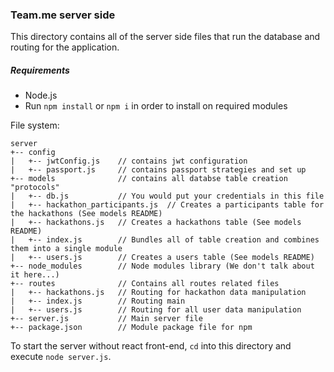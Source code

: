 ### Team.me server side

This directory contains all of the server side files that run the database and routing for the application.

##### Requirements
- Node.js
- Run `npm install` or `npm i` in order to install on required modules

File system:
```
server
+-- config
|   +-- jwtConfig.js    // contains jwt configuration
|   +-- passport.js     // contains passport strategies and set up
+-- models              // contains all databse table creation "protocols"
|   +-- db.js           // You would put your credentials in this file
|   +-- hackathon_participants.js  // Creates a participants table for the hackathons (See models README)
|   +-- hackathons.js   // Creates a hackathons table (See models README)
|   +-- index.js        // Bundles all of table creation and combines them into a single module
|   +-- users.js        // Creates a users table (See models README)
+-- node_modules        // Node modules library (We don't talk about it here...)
+-- routes              // Contains all routes related files
|   +-- hackathons.js   // Routing for hackathon data manipulation
|   +-- index.js        // Routing main
|   +-- users.js        // Routing for all user data manipulation
+-- server.js           // Main server file
+-- package.json        // Module package file for npm
```

To start the server without react front-end, `cd` into this directory and execute `node server.js`.

